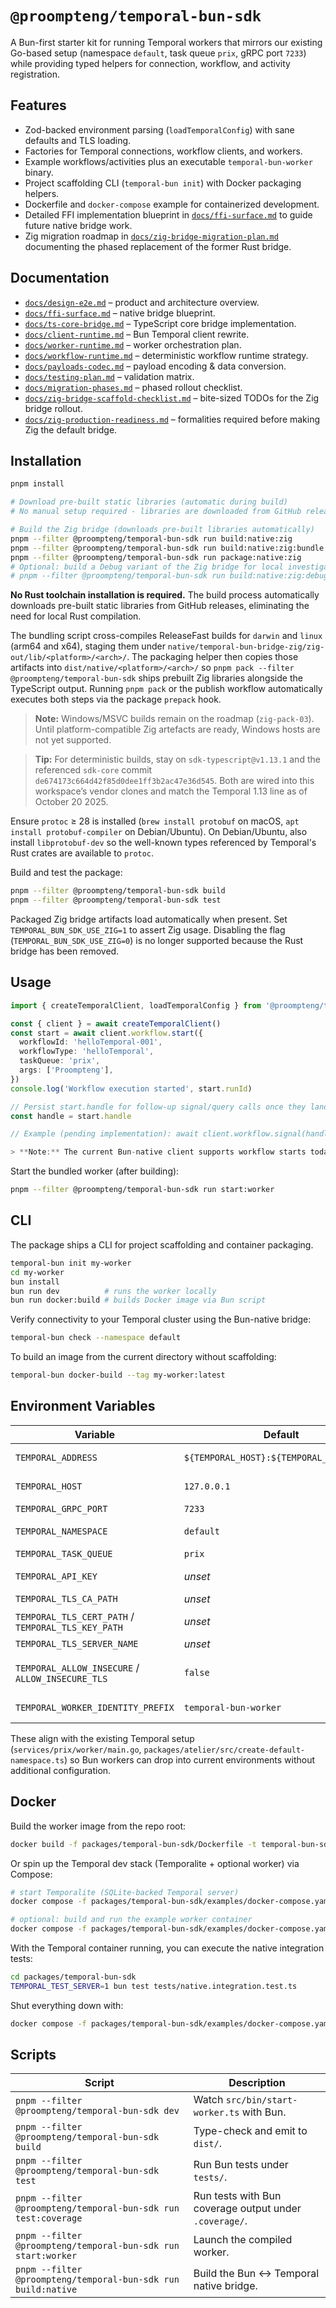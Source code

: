 # `@proompteng/temporal-bun-sdk`

A Bun-first starter kit for running Temporal workers that mirrors our existing Go-based setup (namespace `default`, task queue `prix`, gRPC port `7233`) while providing typed helpers for connection, workflow, and activity registration.
<!-- TODO(codex, zig-pack-03): Expand Zig toolchain prerequisites section and link install script. -->

## Features
- Zod-backed environment parsing (`loadTemporalConfig`) with sane defaults and TLS loading.
- Factories for Temporal connections, workflow clients, and workers.
- Example workflows/activities plus an executable `temporal-bun-worker` binary.
- Project scaffolding CLI (`temporal-bun init`) with Docker packaging helpers.
- Dockerfile and `docker-compose` example for containerized development.
- Detailed FFI implementation blueprint in [`docs/ffi-surface.md`](./docs/ffi-surface.md) to guide future native bridge work.
- Zig migration roadmap in [`docs/zig-bridge-migration-plan.md`](./docs/zig-bridge-migration-plan.md) documenting the phased replacement of the former Rust bridge.

## Documentation

- [`docs/design-e2e.md`](./docs/design-e2e.md) – product and architecture overview.
- [`docs/ffi-surface.md`](./docs/ffi-surface.md) – native bridge blueprint.
- [`docs/ts-core-bridge.md`](./docs/ts-core-bridge.md) – TypeScript core bridge implementation.
- [`docs/client-runtime.md`](./docs/client-runtime.md) – Bun Temporal client rewrite.
- [`docs/worker-runtime.md`](./docs/worker-runtime.md) – worker orchestration plan.
- [`docs/workflow-runtime.md`](./docs/workflow-runtime.md) – deterministic workflow runtime strategy.
- [`docs/payloads-codec.md`](./docs/payloads-codec.md) – payload encoding & data conversion.
- [`docs/testing-plan.md`](./docs/testing-plan.md) – validation matrix.
- [`docs/migration-phases.md`](./docs/migration-phases.md) – phased rollout checklist.
- [`docs/zig-bridge-scaffold-checklist.md`](./docs/zig-bridge-scaffold-checklist.md) – bite-sized TODOs for the Zig bridge rollout.
- [`docs/zig-production-readiness.md`](./docs/zig-production-readiness.md) – formalities required before making Zig the default bridge.

## Installation

```bash
pnpm install

# Download pre-built static libraries (automatic during build)
# No manual setup required - libraries are downloaded from GitHub releases

# Build the Zig bridge (downloads pre-built libraries automatically)
pnpm --filter @proompteng/temporal-bun-sdk run build:native:zig
pnpm --filter @proompteng/temporal-bun-sdk run build:native:zig:bundle
pnpm --filter @proompteng/temporal-bun-sdk run package:native:zig
# Optional: build a Debug variant of the Zig bridge for local investigation
# pnpm --filter @proompteng/temporal-bun-sdk run build:native:zig:debug
```

**No Rust toolchain installation is required.** The build process automatically downloads pre-built static libraries from GitHub releases, eliminating the need for local Rust compilation.



The bundling script cross-compiles ReleaseFast builds for `darwin` and `linux` (arm64 and x64), staging
them under `native/temporal-bun-bridge-zig/zig-out/lib/<platform>/<arch>/`. The packaging helper then
copies those artifacts into `dist/native/<platform>/<arch>/` so `pnpm pack --filter
@proompteng/temporal-bun-sdk` ships prebuilt Zig libraries alongside the TypeScript output. Running
`pnpm pack` or the publish workflow automatically executes both steps via the package `prepack` hook.

> **Note:** Windows/MSVC builds remain on the roadmap (`zig-pack-03`). Until platform-compatible Zig artefacts are ready, Windows hosts are not yet supported.

> **Tip:** For deterministic builds, stay on `sdk-typescript@v1.13.1` and the referenced `sdk-core` commit `de674173c664d42f85d0dee1ff3b2ac47e36d545`. Both are wired into this workspace’s vendor clones and match the Temporal 1.13 line as of October 20 2025.

Ensure `protoc` ≥ 28 is installed (`brew install protobuf` on macOS, `apt install protobuf-compiler` on Debian/Ubuntu).
On Debian/Ubuntu, also install `libprotobuf-dev` so the well-known types referenced by Temporal's Rust crates are available to `protoc`.

Build and test the package:

```bash
pnpm --filter @proompteng/temporal-bun-sdk build
pnpm --filter @proompteng/temporal-bun-sdk test
```

Packaged Zig bridge artifacts load automatically when present. Set `TEMPORAL_BUN_SDK_USE_ZIG=1` to assert Zig usage. Disabling the flag (`TEMPORAL_BUN_SDK_USE_ZIG=0`) is no longer supported because the Rust bridge has been removed.

## Usage

```ts
import { createTemporalClient, loadTemporalConfig } from '@proompteng/temporal-bun-sdk'

const { client } = await createTemporalClient()
const start = await client.workflow.start({
  workflowId: 'helloTemporal-001',
  workflowType: 'helloTemporal',
  taskQueue: 'prix',
  args: ['Proompteng'],
})
console.log('Workflow execution started', start.runId)

// Persist start.handle for follow-up signal/query calls once they land.
const handle = start.handle

// Example (pending implementation): await client.workflow.signal(handle, 'complete', { ok: true })

> **Note:** The current Bun-native client supports workflow starts today. Signal, query, and termination APIs are under active development. The start result surfaces `firstExecutionRunId` when Temporal returns it so you can correlate resets or continue-as-new runs.
```

Start the bundled worker (after building):

```bash
pnpm --filter @proompteng/temporal-bun-sdk run start:worker
```

## CLI

The package ships a CLI for project scaffolding and container packaging.

```bash
temporal-bun init my-worker
cd my-worker
bun install
bun run dev          # runs the worker locally
bun run docker:build # builds Docker image via Bun script
```

Verify connectivity to your Temporal cluster using the Bun-native bridge:

```bash
temporal-bun check --namespace default
```

To build an image from the current directory without scaffolding:

```bash
temporal-bun docker-build --tag my-worker:latest
```

## Environment Variables

| Variable | Default | Description |
|----------|---------|-------------|
| `TEMPORAL_ADDRESS` | `${TEMPORAL_HOST}:${TEMPORAL_GRPC_PORT}` | Direct address override (e.g. `temporal.example.com:7233`). |
| `TEMPORAL_HOST` | `127.0.0.1` | Hostname used when `TEMPORAL_ADDRESS` is unset. |
| `TEMPORAL_GRPC_PORT` | `7233` | Temporal gRPC port. |
| `TEMPORAL_NAMESPACE` | `default` | Namespace passed to the workflow client. |
| `TEMPORAL_TASK_QUEUE` | `prix` | Worker task queue. |
| `TEMPORAL_API_KEY` | _unset_ | Injected into connection metadata for Cloud/API auth. |
| `TEMPORAL_TLS_CA_PATH` | _unset_ | Path to trusted CA bundle. |
| `TEMPORAL_TLS_CERT_PATH` / `TEMPORAL_TLS_KEY_PATH` | _unset_ | Paths to mTLS client certificate & key (require both). |
| `TEMPORAL_TLS_SERVER_NAME` | _unset_ | Overrides TLS server name. |
| `TEMPORAL_ALLOW_INSECURE` / `ALLOW_INSECURE_TLS` | `false` | Accepts `1/true/on` to disable TLS verification (sets `NODE_TLS_REJECT_UNAUTHORIZED=0`). |
| `TEMPORAL_WORKER_IDENTITY_PREFIX` | `temporal-bun-worker` | Worker identity prefix (appends host + PID). |

These align with the existing Temporal setup (`services/prix/worker/main.go`, `packages/atelier/src/create-default-namespace.ts`) so Bun workers can drop into current environments without additional configuration.

## Docker

Build the worker image from the repo root:

```bash
docker build -f packages/temporal-bun-sdk/Dockerfile -t temporal-bun-sdk:dev .
```

Or spin up the Temporal dev stack (Temporalite + optional worker) via Compose:

```bash
# start Temporalite (SQLite-backed Temporal server)
docker compose -f packages/temporal-bun-sdk/examples/docker-compose.yaml up -d temporal

# optional: build and run the example worker container
docker compose -f packages/temporal-bun-sdk/examples/docker-compose.yaml up --build worker
```

With the Temporal container running, you can execute the native integration tests:

```bash
cd packages/temporal-bun-sdk
TEMPORAL_TEST_SERVER=1 bun test tests/native.integration.test.ts
```

Shut everything down with:

```bash
docker compose -f packages/temporal-bun-sdk/examples/docker-compose.yaml down
```

## Scripts

| Script | Description |
|--------|-------------|
| `pnpm --filter @proompteng/temporal-bun-sdk dev` | Watch `src/bin/start-worker.ts` with Bun. |
| `pnpm --filter @proompteng/temporal-bun-sdk build` | Type-check and emit to `dist/`. |
| `pnpm --filter @proompteng/temporal-bun-sdk test` | Run Bun tests under `tests/`. |
| `pnpm --filter @proompteng/temporal-bun-sdk run test:coverage` | Run tests with Bun coverage output under `.coverage/`. |
| `pnpm --filter @proompteng/temporal-bun-sdk run start:worker` | Launch the compiled worker. |
| `pnpm --filter @proompteng/temporal-bun-sdk run build:native` | Build the Bun ↔ Temporal native bridge. |
